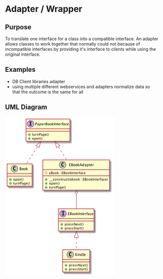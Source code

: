 # Adapter / Wrapper

## Purpose

To translate one interface for a class into a compatible interface. An adapter allows classes to work together that normally could not because of incompatible interfaces by providing it's interface to clients while using the original interface.

## Examples

* DB Client libraries adapter
* using multiple different webservices and adapters normalize data so that the outcome is the same for all

## UML Diagram

![Alt Adapter UML Diagram](uml.png)